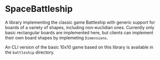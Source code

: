 # SpaceBattleship

A library implementing the classic game Battleship with generic support for boards of a
variety of shapes, including non-euclidian ones. Currently only basic rectangular boards
are implemented here, but clients can implement their own board shapes by implemeting
`Dimensions`.

An CLI version of the basic 10x10 game based on this library is available in the
`battleship` directory.
